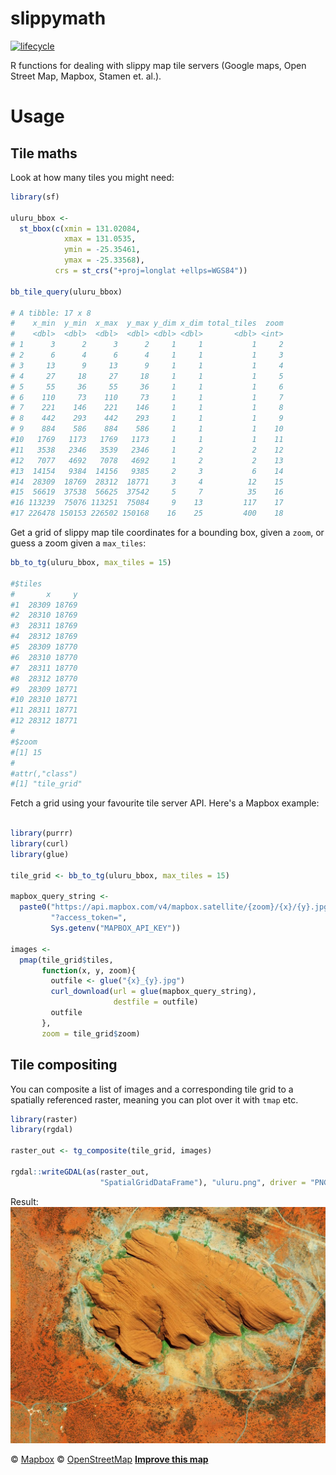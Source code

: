 # slippymath
[![lifecycle](https://img.shields.io/badge/lifecycle-experimental-orange.svg)](https://www.tidyverse.org/lifecycle/#experimental)

R functions for dealing with slippy map tile servers (Google maps, Open Street Map, Mapbox, Stamen et. al.).

# Usage


## Tile maths
Look at how many tiles you might need: 
```r
library(sf)

uluru_bbox <-
  st_bbox(c(xmin = 131.02084,
            xmax = 131.0535,
            ymin = -25.35461,
            ymax = -25.33568),
          crs = st_crs("+proj=longlat +ellps=WGS84"))

bb_tile_query(uluru_bbox)

# A tibble: 17 x 8
#    x_min  y_min  x_max  y_max y_dim x_dim total_tiles  zoom
#    <dbl>  <dbl>  <dbl>  <dbl> <dbl> <dbl>       <dbl> <int>
# 1      3      2      3      2     1     1           1     2
# 2      6      4      6      4     1     1           1     3
# 3     13      9     13      9     1     1           1     4
# 4     27     18     27     18     1     1           1     5
# 5     55     36     55     36     1     1           1     6
# 6    110     73    110     73     1     1           1     7
# 7    221    146    221    146     1     1           1     8
# 8    442    293    442    293     1     1           1     9
# 9    884    586    884    586     1     1           1    10
#10   1769   1173   1769   1173     1     1           1    11
#11   3538   2346   3539   2346     1     2           2    12
#12   7077   4692   7078   4692     1     2           2    13
#13  14154   9384  14156   9385     2     3           6    14
#14  28309  18769  28312  18771     3     4          12    15
#15  56619  37538  56625  37542     5     7          35    16
#16 113239  75076 113251  75084     9    13         117    17
#17 226478 150153 226502 150168    16    25         400    18
```

Get a grid of slippy map tile coordinates for a bounding box, given a `zoom`, or
guess a zoom given a `max_tiles`:

```r
bb_to_tg(uluru_bbox, max_tiles = 15)

#$tiles
#       x     y
#1  28309 18769
#2  28310 18769
#3  28311 18769
#4  28312 18769
#5  28309 18770
#6  28310 18770
#7  28311 18770
#8  28312 18770
#9  28309 18771
#10 28310 18771
#11 28311 18771
#12 28312 18771
#
#$zoom
#[1] 15
#
#attr(,"class")
#[1] "tile_grid"
```

Fetch a grid using your favourite tile server API. Here's a Mapbox example:

```r

library(purrr)
library(curl)
library(glue)

tile_grid <- bb_to_tg(uluru_bbox, max_tiles = 15)

mapbox_query_string <-
  paste0("https://api.mapbox.com/v4/mapbox.satellite/{zoom}/{x}/{y}.jpg90",
         "?access_token=",
         Sys.getenv("MAPBOX_API_KEY"))

images <-
  pmap(tile_grid$tiles,
       function(x, y, zoom){
         outfile <- glue("{x}_{y}.jpg")
         curl_download(url = glue(mapbox_query_string),
                       destfile = outfile) 
         outfile 
       },
       zoom = tile_grid$zoom)

```

## Tile compositing

You can composite a list of images and a corresponding tile grid to a spatially
referenced raster, meaning you can plot over it with `tmap` etc.

```r
library(raster)
library(rgdal)

raster_out <- tg_composite(tile_grid, images)

rgdal::writeGDAL(as(raster_out,
                    "SpatialGridDataFrame"), "uluru.png", driver = "PNG")

```
Result:
![](media/uluru.png)

© <a href='https://www.mapbox.com/about/maps/'>Mapbox</a> © <a href='http://www.openstreetmap.org/copyright'>OpenStreetMap</a> <strong><a href='https://www.mapbox.com/map-feedback/' target='_blank'>Improve this map</a></strong>
